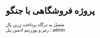 # پروژه فروشگاهی با جنگو
 متصل به درگاه پرداخت زرین پال              
 رمز و یوزرنیم ادمین پنل : admin

